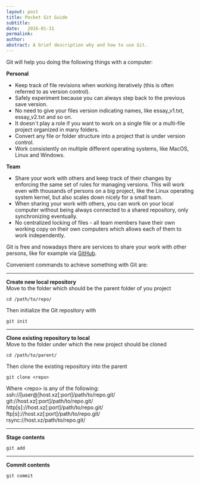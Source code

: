```yaml
---
layout: post
title: Pocket Git Guide
subtitle: 
date:   2016-01-31
permalink: 
author:
abstract: A brief description why and how to use Git.
---
```

Git will help you doing the following things with a computer:

<div class="grid"><div class="col-1-2 first">
<strong>Personal</strong>
<ul>
<li>Keep track of file revisions when working iteratively (this is often referred to as version control).</li>
<li>Safely experiment because you can always step back to the previous save version.</li>
<li>No need to give your files version indicating names, like essay_v1.txt, essay_v2.txt and so on.</li>
<li>It doesn´t play a role if you want to work on a single file or a multi-file project organized in many folders.</li>
<li>Convert any file or folder structure into a project that is under version control.</li>
<li>Work consistently on multiple different operating systems, like MacOS, Linux and Windows.</li>
</ul>
</div>
<div class="col-1-2 last">
<strong>Team</strong>
<ul>
<li>Share your work with others and keep track of their changes by enforcing the same set of rules for managing versions. This will work even with thousands of persons on a big project, like the Linux operating system kernel, but also scales down nicely for a small team.</li>
<li>When sharing your work with others, you can work on your local computer without being always connected to a shared repository, only synchronizing eventually.</li>
<li>No centralized locking of files - all team members have their own working copy on their own computers which allows each of them to work independently.</li>
</ul>
</div>
</div>

Git is free and nowadays there are services to share your work with other persons, like for example via [GitHub](http://github.com).

Convenient commands to achieve something with Git are:

<div class="grid">
<div class="col-1-3 first"><hr><strong>Create new local repository</strong><br>
Move to the folder which should be the parent folder of you project
<pre><code>cd /path/to/repo/</code></pre>
Then initialize the Git repository with 
<pre><code>git init</code></pre></div>
<div class="col-2-3 last"><hr><strong>Clone existing repository to local</strong><br>
Move to the folder under which the new project should be cloned <pre><code>cd /path/to/parent/</code></pre>Then clone the existing repository into the parent <pre><code>git clone &lt;repo&gt;</code></pre>Where &lt;repo&gt; is any of the following:<div class="extra-small">
ssh://[user@]host.xz[:port]/path/to/repo.git/<br>
git://host.xz[:port]/path/to/repo.git/<br>
http[s]://host.xz[:port]/path/to/repo.git/<br>
ftp[s]://host.xz[:port]/path/to/repo.git/<br>
rsync://host.xz/path/to/repo.git/
</div>
</div>

<div class="col-1-1 first last"><hr><strong>Stage contents</strong>
<pre><code>git add</code></pre></div>

<div class="col-1-1 first last"><hr><strong>Commit contents</strong>
<pre><code>git commit</code></pre></div>
</div>



